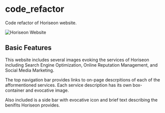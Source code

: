 # code_refactor
Code refactor of Horiseon website.

![Horiseon Website](./assets/images/screen-caputre.png)

## Basic Features
This website includes several images evoking the services of Horiseon including Search Engine Optimization, Online Reputation Management, and Social Media Marketing.

The top navigation bar provides links to on-page descrpitions of each of the afformentioned services.  Each service description has its own box-container and evocative image.


Also included is a side bar with evocative icon and brief text describing the benifits Horiseon provides.